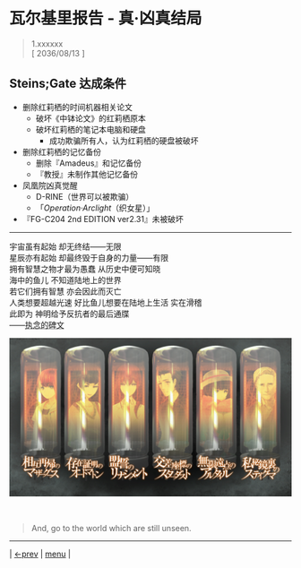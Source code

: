 # 瓦尔基里报告 - 真·凶真结局
> 1.xxxxxx  
> [ 2036/08/13 ]  

## Steins;Gate 达成条件
- 删除红莉栖的时间机器相关论文
  - 破坏《中钵论文》的红莉栖原本
  - 破坏红莉栖的笔记本电脑和硬盘
    - 成功欺骗所有人，认为红莉栖的硬盘被破坏
- 删除红莉栖的记忆备份
  - 删除『Amadeus』和记忆备份
  - 『教授』未制作其他记忆备份
- 凤凰院凶真觉醒
  - D-RINE（世界可以被欺骗）
  - 「*Operation·Arclight*（织女星）」
- 『FG-C204 2nd EDITION ver2.31』未被破坏

---

宇宙虽有起始 却无终结——无限  
星辰亦有起始 却最终毁于自身的力量——有限  
拥有智慧之物才最为愚蠢 从历史中便可知晓  
海中的鱼儿 不知道陆地上的世界  
若它们拥有智慧 亦会因此而灭亡  
人类想要超越光速 好比鱼儿想要在陆地上生活 实在滑稽  
此即为 神明给予反抗者的最后通牒  
——<abbr title="此段由比屋定真帆吟诵。动画第一季第一集开头使用了前三句和倒数第二句。">执念的碑文</abbr>  

![](../static/image/0170-1.png)


<br/>

> And, go to the world which are still unseen.
---

| [←prev](./0169) | [menu](../) |

